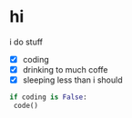 # hi
i do stuff 
- [x] coding
- [x] drinking to much coffe
- [x] sleeping less than i should
 ```py
 if coding is False:
  code()
 ```
